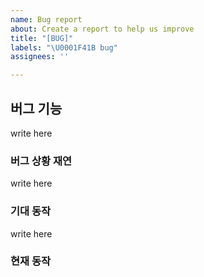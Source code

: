 ```yaml
---
name: Bug report
about: Create a report to help us improve
title: "[BUG]"
labels: "\U0001F41B bug"
assignees: ''

---
```


## 버그 기능
write here
### 버그 상황 재연
write here
### 기대 동작
write here
### 현재 동작
